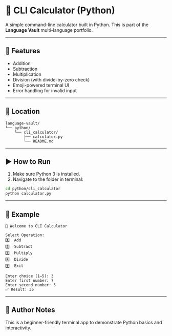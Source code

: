 # 🧮 CLI Calculator (Python)

A simple command-line calculator built in Python. This is part of the **Language Vault** multi-language portfolio.

---

## 🚀 Features

- Addition
- Subtraction
- Multiplication
- Division (with divide-by-zero check)
- Emoji-powered terminal UI
- Error handling for invalid input

---

## 📂 Location

```
language-vault/
└── python/
    └── cli_calculator/
        ├── calculator.py
        └── README.md
```

---

## ▶️ How to Run

1. Make sure Python 3 is installed.
2. Navigate to the folder in terminal:

```bash
cd python/cli_calculator
python calculator.py
```

---

## 📝 Example

```
🧮 Welcome to CLI Calculator

Select Operation:
1️⃣  Add
2️⃣  Subtract
3️⃣  Multiply
4️⃣  Divide
5️⃣  Exit

Enter choice (1–5): 3
Enter first number: 7
Enter second number: 5
✅ Result: 35
```

---

## 🧠 Author Notes

This is a beginner-friendly terminal app to demonstrate Python basics and interactivity.